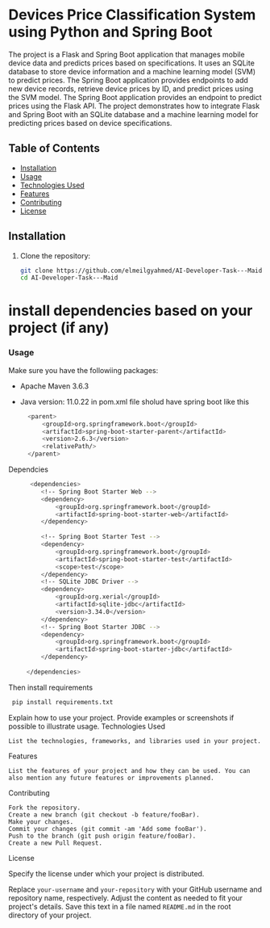 # Devices Price Classification System using Python and Spring Boot

The project is a Flask and Spring Boot application that manages mobile device data and predicts prices based on specifications. It uses an SQLite database to store device information and a machine learning model (SVM) to predict prices. The Spring Boot application provides endpoints to add new device records, retrieve device prices by ID, and predict prices using the SVM model. The Spring Boot application provides an endpoint to predict prices using the Flask API. The project demonstrates how to integrate Flask and Spring Boot with an SQLite database and a machine learning model for predicting prices based on device specifications.

## Table of Contents

- [Installation](#installation)
- [Usage](#usage)
- [Technologies Used](#technologies-used)
- [Features](#features)
- [Contributing](#contributing)
- [License](#license)

## Installation

1. Clone the repository:

   ```sh
   git clone https://github.com/elmeilgyahmed/AI-Developer-Task---Maid
   cd AI-Developer-Task---Maid

# install dependencies based on your project (if any)
### Usage
Make sure you have the followiing packages:
- Apache Maven 3.6.3
- Java version: 11.0.22
  in pom.xml file sholud have spring boot like this

  ```sh
   	<parent>
   		<groupId>org.springframework.boot</groupId>
   		<artifactId>spring-boot-starter-parent</artifactId>
   		<version>2.6.3</version>
   		<relativePath/>
   	</parent>
Dependcies
   ```sh
         <dependencies>
      		<!-- Spring Boot Starter Web -->
      		<dependency>
      			<groupId>org.springframework.boot</groupId>
      			<artifactId>spring-boot-starter-web</artifactId>
      		</dependency>
      
      		<!-- Spring Boot Starter Test -->
      		<dependency>
      			<groupId>org.springframework.boot</groupId>
      			<artifactId>spring-boot-starter-test</artifactId>
      			<scope>test</scope>
      		</dependency>
      		<!-- SQLite JDBC Driver -->
      		<dependency>
      			<groupId>org.xerial</groupId>
      			<artifactId>sqlite-jdbc</artifactId>
      			<version>3.34.0</version>
      		</dependency>
      		<!-- Spring Boot Starter JDBC -->
      		<dependency>
      			<groupId>org.springframework.boot</groupId>
      			<artifactId>spring-boot-starter-jdbc</artifactId>
      		</dependency>
      
      	</dependencies>
```
Then install requirements
   ```sh
    pip install requirements.txt
   ```


Explain how to use your project. Provide examples or screenshots if possible to illustrate usage.
Technologies Used

    List the technologies, frameworks, and libraries used in your project.

Features

    List the features of your project and how they can be used. You can also mention any future features or improvements planned.

Contributing

    Fork the repository.
    Create a new branch (git checkout -b feature/fooBar).
    Make your changes.
    Commit your changes (git commit -am 'Add some fooBar').
    Push to the branch (git push origin feature/fooBar).
    Create a new Pull Request.

License

Specify the license under which your project is distributed.

Replace `your-username` and `your-repository` with your GitHub username and repository name, respectively. Adjust the content as needed to fit your project's details. Save this text in a file named `README.md` in the root directory of your project.
